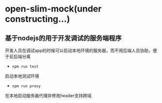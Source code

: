 # open-slim-mock(under constructing...)



## 基于nodejs的用于开发调试的服务端程序

开发人员在调试app的时候可以启动本地环境的服务器，而不用后端人员协助，便于前后端分离

- `npm run test`

 启动本地测试环境

- `npm run proxy`

 在本地启动服务器代理并修改header支持跨域
